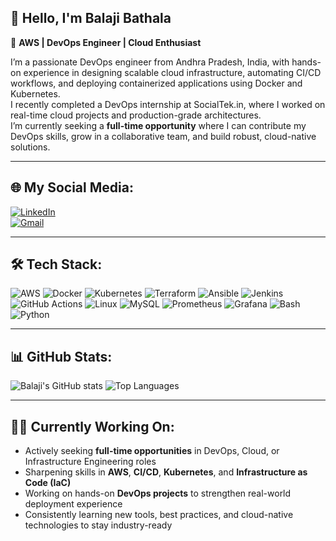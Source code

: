 ## 👋 Hello, I'm Balaji Bathala

🚀 **AWS | DevOps Engineer | Cloud Enthusiast**

I’m a passionate DevOps engineer from Andhra Pradesh, India, with hands-on experience in designing scalable cloud infrastructure, automating CI/CD workflows, and deploying containerized applications using Docker and Kubernetes.  
I recently completed a DevOps internship at SocialTek.in, where I worked on real-time cloud projects and production-grade architectures.  
I’m currently seeking a **full-time opportunity** where I can contribute my DevOps skills, grow in a collaborative team, and build robust, cloud-native solutions.

---

## 🌐 My Social Media:

[![LinkedIn](https://img.shields.io/badge/LinkedIn-blue?style=for-the-badge&logo=linkedin)](https://www.linkedin.com/in/balajibathala/)  
[![Gmail](https://img.shields.io/badge/Gmail-D14836?style=for-the-badge&logo=gmail&logoColor=white)](mailto:bathalab464@gmail.com)

---

## 🛠️ Tech Stack:

![AWS](https://img.shields.io/badge/AWS-232F3E?style=for-the-badge&logo=amazon-aws)
![Docker](https://img.shields.io/badge/Docker-2496ED?style=for-the-badge&logo=docker)
![Kubernetes](https://img.shields.io/badge/Kubernetes-326CE5?style=for-the-badge&logo=kubernetes)
![Terraform](https://img.shields.io/badge/Terraform-7B42BC?style=for-the-badge&logo=terraform)
![Ansible](https://img.shields.io/badge/Ansible-EE0000?style=for-the-badge&logo=ansible)
![Jenkins](https://img.shields.io/badge/Jenkins-D24939?style=for-the-badge&logo=jenkins)
![GitHub Actions](https://img.shields.io/badge/GitHub_Actions-2088FF?style=for-the-badge&logo=github-actions)
![Linux](https://img.shields.io/badge/Linux-FCC624?style=for-the-badge&logo=linux)
![MySQL](https://img.shields.io/badge/MySQL-4479A1?style=for-the-badge&logo=mysql)
![Prometheus](https://img.shields.io/badge/Prometheus-E6522C?style=for-the-badge&logo=prometheus)
![Grafana](https://img.shields.io/badge/Grafana-F46800?style=for-the-badge&logo=grafana)
![Bash](https://img.shields.io/badge/Bash-4EAA25?style=for-the-badge&logo=gnu-bash)
![Python](https://img.shields.io/badge/Python-3776AB?style=for-the-badge&logo=python)

---

## 📊 GitHub Stats:

![Balaji's GitHub stats](https://github-readme-stats.vercel.app/api?username=BalajiBathala&show_icons=true&theme=radical)
![Top Languages](https://github-readme-stats.vercel.app/api/top-langs/?username=BalajiBathala&layout=compact&theme=radical)

---

## 🧑‍💻 Currently Working On:

- Actively seeking **full-time opportunities** in DevOps, Cloud, or Infrastructure Engineering roles  
- Sharpening skills in **AWS**, **CI/CD**, **Kubernetes**, and **Infrastructure as Code (IaC)**  
- Working on hands-on **DevOps projects** to strengthen real-world deployment experience  
- Consistently learning new tools, best practices, and cloud-native technologies to stay industry-ready  
